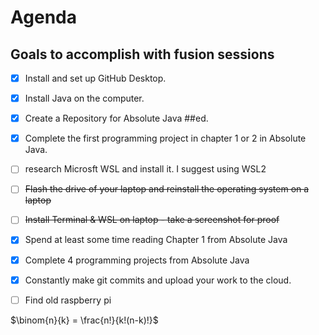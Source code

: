 # Agenda

## Goals to accomplish with fusion sessions

- [x] Install and set up GitHub Desktop.
- [x] Install Java on the computer.
- [x] Create a Repository for Absolute Java ##ed.
- [x] Complete the first programming project in chapter 1 or 2 in Absolute Java.
- [ ] research Microsft WSL and install it. I suggest using WSL2
      
- [ ] ~~Flash the drive of your laptop and reinstall the operating system on a laptop~~
- [ ] ~~Install Terminal & WSL on laptop - take a screenshot for proof~~
- [x] Spend at least some time reading Chapter 1 from Absolute Java
- [x] Complete 4 programming projects from Absolute Java
- [x] Constantly make git commits and upload your work to the cloud.

- [ ] Find old raspberry pi


$\binom{n}{k} = \frac{n!}{k!(n-k)!}$

